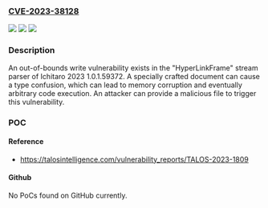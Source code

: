 ### [CVE-2023-38128](https://cve.mitre.org/cgi-bin/cvename.cgi?name=CVE-2023-38128)
![](https://img.shields.io/static/v1?label=Product&message=Ichitaro%202023&color=blue)
![](https://img.shields.io/static/v1?label=Version&message=%3D%201.0.1.59372%20&color=brighgreen)
![](https://img.shields.io/static/v1?label=Vulnerability&message=CWE-843%3A%20Access%20of%20Resource%20Using%20Incompatible%20Type%20('Type%20Confusion')&color=brighgreen)

### Description

An out-of-bounds write vulnerability exists in the "HyperLinkFrame" stream parser of Ichitaro 2023 1.0.1.59372. A specially crafted document can cause a type confusion, which can lead to memory corruption and eventually arbitrary code execution. An attacker can provide a malicious file to trigger this vulnerability.

### POC

#### Reference
- https://talosintelligence.com/vulnerability_reports/TALOS-2023-1809

#### Github
No PoCs found on GitHub currently.

